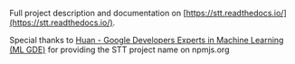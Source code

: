 Full project description and documentation on [https://stt.readthedocs.io/](https://stt.readthedocs.io/).

Special thanks to [Huan - Google Developers Experts in Machine Learning (ML GDE)](https://github.com/huan) for providing the STT project name on npmjs.org

